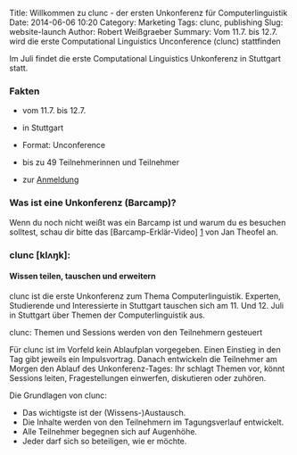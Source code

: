 Title: Willkommen zu clunc - der ersten Unkonferenz für Computerlinguistik
Date: 2014-06-06 10:20
Category: Marketing
Tags: clunc, publishing
Slug: website-launch
Author: Robert Weißgraeber 
Summary: Vom 11.7. bis 12.7. wird die erste Computational Linguistics Unconference (clunc) stattfinden

Im Juli findet die erste Computational Linguistics Unkonferenz in Stuttgart statt.

### Fakten
* vom 11.7. bis 12.7. 
* in Stuttgart
* Format: Unconference
* bis zu 49 Teilnehmerinnen und Teilnehmer

* zur [Anmeldung](/pages/register.html)

### Was ist eine Unkonferenz (Barcamp)?

Wenn du noch nicht weißt was ein Barcamp ist und warum du es besuchen solltest, schau dir bitte das [Barcamp-Erklär-Video] [1] von Jan Theofel an.

[1]: https://www.youtube.com/watch?v=q6UenIRb0Yk



### clunc [klʌŋk]: 
#### Wissen teilen, tauschen und erweitern 

clunc ist die erste Unkonferenz zum Thema Computerlinguistik. Experten, Studierende und Interessierte in Stuttgart tauschen sich am 11. Und 12. Juli in Stuttgart über Themen der Computerlinguistik aus.

clunc: Themen und Sessions werden von den Teilnehmern gesteuert 

Für clunc ist im Vorfeld kein Ablaufplan vorgegeben. Einen Einstieg in den Tag gibt jeweils ein Impulsvortrag. Danach entwickeln die Teilnehmer am Morgen den Ablauf des Unkonferenz-Tages: Ihr schlagt Themen vor, könnt Sessions leiten, Fragestellungen einwerfen, diskutieren oder zuhören. 

Die Grundlagen von clunc:

* Das wichtigste ist der (Wissens-)Austausch.
* Die Inhalte werden von den Teilnehmern im Tagungsverlauf entwickelt.
* Alle Teilnehmer begegnen sich auf Augenhöhe.
* Jeder darf sich so beteiligen, wie er möchte.



